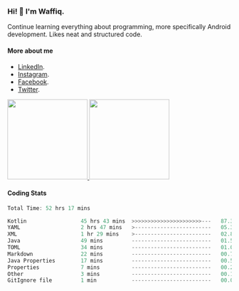 ### Hi! 👋 I'm Waffiq.

Continue learning everything about programming, more specifically Android development. Likes neat and structured code.

#### More about me 
- [LinkedIn](https://www.linkedin.com/in/waffiqaziz/).
- [Instagram](https://www.instagram.com/waffiqaziz/).
- [Facebook](https://web.facebook.com/WaffiqAziz/).
- [Twitter](https://twitter.com/AzizWaffiq).

<p align="left">
<a href="https://github.com/waffiqaziz">
  <img height="180em" src="https://github-readme-stats-eight-theta.vercel.app/api?username=waffiqaziz&show_icons=true&theme=algolia&include_all_commits=true&count_private=true"/>
  <img height="180em" src="https://github-readme-stats-eight-theta.vercel.app/api/top-langs/?username=waffiqaziz&layout=compact&langs_count=8&theme=algolia"/>
</a>
</p>

#### Coding Stats
<!--START_SECTION:waka-->

```rust
Total Time: 52 hrs 17 mins

Kotlin                 45 hrs 43 mins  >>>>>>>>>>>>>>>>>>>>>>---   87.35 %
YAML                   2 hrs 47 mins   >------------------------   05.35 %
XML                    1 hr 29 mins    >------------------------   02.85 %
Java                   49 mins         -------------------------   01.57 %
TOML                   34 mins         -------------------------   01.09 %
Markdown               22 mins         -------------------------   00.72 %
Java Properties        17 mins         -------------------------   00.54 %
Properties             7 mins          -------------------------   00.25 %
Other                  3 mins          -------------------------   00.11 %
GitIgnore file         1 min           -------------------------   00.06 %
```

<!--END_SECTION:waka-->
